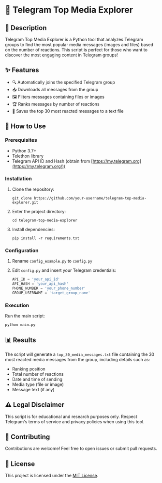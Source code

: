 
# 🌟 Telegram Top Media Explorer

## 📝 Description

Telegram Top Media Explorer is a Python tool that analyzes Telegram groups to find the most popular media messages (images and files) based on the number of reactions. This script is perfect for those who want to discover the most engaging content in Telegram groups!

## ✨ Features

-   🔍 Automatically joins the specified Telegram group
-   📥 Downloads all messages from the group
-   🖼️ Filters messages containing files or images
-   🏆 Ranks messages by number of reactions
-   💾 Saves the top 30 most reacted messages to a text file

## 🚀 How to Use

### Prerequisites

-   Python 3.7+
-   Telethon library
-   Telegram API ID and Hash (obtain from  [https://my.telegram.org](https://my.telegram.org/))

### Installation

1.  Clone the repository:
    
    ```
    git clone https://github.com/your-username/telegram-top-media-explorer.git
    
    ```
    
2.  Enter the project directory:
    
    ```
    cd telegram-top-media-explorer
    
    ```
    
3.  Install dependencies:
    
    ```
    pip install -r requirements.txt
    
    ```
    

### Configuration

1.  Rename  `config_example.py`  to  `config.py`
2.  Edit  `config.py`  and insert your Telegram credentials:
    
    ```python
    API_ID = 'your_api_id'
    API_HASH = 'your_api_hash'
    PHONE_NUMBER = 'your_phone_number'
    GROUP_USERNAME = 'target_group_name'
    
    ```
    

### Execution

Run the main script:

```
python main.py

```

## 📊 Results

The script will generate a  `top_30_media_messages.txt`  file containing the 30 most reacted media messages from the group, including details such as:

-   Ranking position
-   Total number of reactions
-   Date and time of sending
-   Media type (file or image)
-   Message text (if any)

## ⚠️ Legal Disclaimer

This script is for educational and research purposes only. Respect Telegram's terms of service and privacy policies when using this tool.

## 🤝 Contributing

Contributions are welcome! Feel free to open issues or submit pull requests.

## 📜 License

This project is licensed under the  [MIT License](https://chat.lmsys.org/LICENSE).
